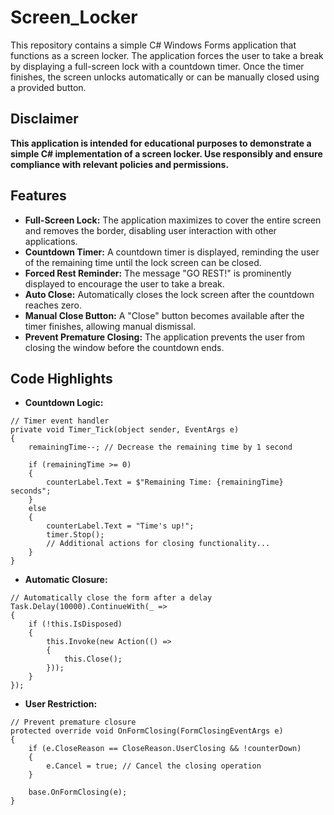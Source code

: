# Screen_Locker
This repository contains a simple C# Windows Forms application that functions as a screen locker. The application forces the user to take a break by displaying a full-screen lock with a countdown timer. Once the timer finishes, the screen unlocks automatically or can be manually closed using a provided button.
## Disclaimer
**This application is intended for educational purposes to demonstrate a simple C# implementation of a screen locker. Use responsibly and ensure compliance with relevant policies and permissions.**
## Features
- **Full-Screen Lock:** The application maximizes to cover the entire screen and removes the border, disabling user interaction with other applications.
- **Countdown Timer:** A countdown timer is displayed, reminding the user of the remaining time until the lock screen can be closed.
- **Forced Rest Reminder:** The message "GO REST!" is prominently displayed to encourage the user to take a break.
- **Auto Close:** Automatically closes the lock screen after the countdown reaches zero.
- **Manual Close Button:** A "Close" button becomes available after the timer finishes, allowing manual dismissal.
- **Prevent Premature Closing:** The application prevents the user from closing the window before the countdown ends.
## Code Highlights
- **Countdown Logic:**  
```
// Timer event handler
private void Timer_Tick(object sender, EventArgs e)
{
    remainingTime--; // Decrease the remaining time by 1 second

    if (remainingTime >= 0)
    {
        counterLabel.Text = $"Remaining Time: {remainingTime} seconds";
    }
    else
    {
        counterLabel.Text = "Time's up!";
        timer.Stop();
        // Additional actions for closing functionality...
    }
}
```
- **Automatic Closure:**
```
// Automatically close the form after a delay
Task.Delay(10000).ContinueWith(_ =>
{
    if (!this.IsDisposed)
    {
        this.Invoke(new Action(() =>
        {
            this.Close();
        }));
    }
});
```
- **User Restriction:**
```
// Prevent premature closure
protected override void OnFormClosing(FormClosingEventArgs e)
{
    if (e.CloseReason == CloseReason.UserClosing && !counterDown)
    {
        e.Cancel = true; // Cancel the closing operation
    }

    base.OnFormClosing(e);
}
```

